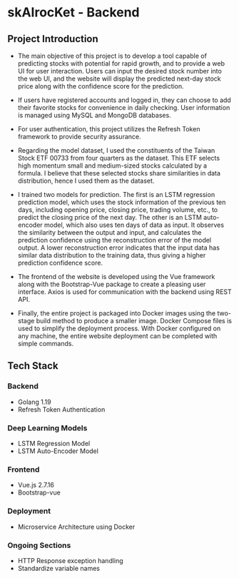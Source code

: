 # skAIrocKet - Backend
## Project Introduction
+ The main objective of this project is to develop a tool capable of predicting stocks with potential for rapid growth, and to provide a web UI for user interaction. Users can input the desired stock number into the web UI, and the website will display the predicted next-day stock price along with the confidence score for the prediction.   
+ If users have registered accounts and logged in, they can choose to add their favorite stocks for convenience in daily checking. User information is managed using MySQL and MongoDB databases.
    
+ For user authentication, this project utilizes the Refresh Token framework to provide security assurance.
    
+ Regarding the model dataset, I used the constituents of the Taiwan Stock ETF 00733 from four quarters as the dataset. This ETF selects high momentum small and medium-sized stocks calculated by a formula. I believe that these selected stocks share similarities in data distribution, hence I used them as the dataset.
    
+ I trained two models for prediction. The first is an LSTM regression prediction model, which uses the stock information of the previous ten days, including opening price, closing price, trading volume, etc., to predict the closing price of the next day. The other is an LSTM auto-encoder model, which also uses ten days of data as input. It observes the similarity between the output and input, and calculates the prediction confidence using the reconstruction error of the model output. A lower reconstruction error indicates that the input data has similar data distribution to the training data, thus giving a higher prediction confidence score.
    
+ The frontend of the website is developed using the Vue framework along with the Bootstrap-Vue package to create a pleasing user interface. Axios is used for communication with the backend using REST API.
    
+ Finally, the entire project is packaged into Docker images using the two-stage build method to produce a smaller image. Docker Compose files is used to simplify the deployment process. With Docker configured on any machine, the entire website deployment can be completed with simple commands.
 

## Tech Stack
### Backend
+ Golang 1.19
+ Refresh Token Authentication
### Deep Learning Models
+ LSTM Regression Model
+ LSTM Auto-Encoder Model
### Frontend
+ Vue.js 2.7.16
+ Bootstrap-vue
### Deployment
+ Microservice Architecture using Docker

### Ongoing Sections
+ HTTP Response exception handling
+ Standardize variable names
